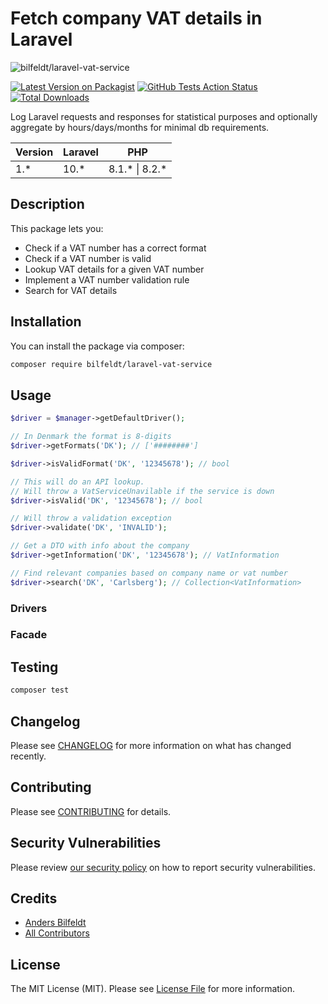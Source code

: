 # Fetch company VAT details in Laravel

![bilfeldt/laravel-vat-service](art/banner.png)

[![Latest Version on Packagist](https://img.shields.io/packagist/v/bilfeldt/laravel-vat-service.svg?style=flat-square)](https://packagist.org/packages/bilfeldt/laravel-vat-service)
[![GitHub Tests Action Status](https://img.shields.io/github/workflow/status/bilfeldt/laravel-vat-service/run-tests?label=tests)](https://github.com/bilfeldt/laravel-vat-service/actions?query=workflow%3Arun-tests+branch%3Amaster)
[![Total Downloads](https://img.shields.io/packagist/dt/bilfeldt/laravel-vat-service.svg?style=flat-square)](https://packagist.org/packages/bilfeldt/laravel-vat-service)

Log Laravel requests and responses for statistical purposes and optionally aggregate by hours/days/months for minimal db requirements.

| Version | Laravel     | PHP                     |
|---------|-------------|-------------------------|
| 1.*     | 10.*        | 8.1.* \| 8.2.*          |

## Description



This package lets you:

- Check if a VAT number has a correct format
- Check if a VAT number is valid
- Lookup VAT details for a given VAT number
- Implement a VAT number validation rule
- Search for VAT details

## Installation

You can install the package via composer:

```bash
composer require bilfeldt/laravel-vat-service
```

## Usage

```php
$driver = $manager->getDefaultDriver();

// In Denmark the format is 8-digits
$driver->getFormats('DK'); // ['########']

$driver->isValidFormat('DK', '12345678'); // bool

// This will do an API lookup.
// Will throw a VatServiceUnavilable if the service is down
$driver->isValid('DK', '12345678'); // bool

// Will throw a validation exception
$driver->validate('DK', 'INVALID');

// Get a DTO with info about the company
$driver->getInformation('DK', '12345678'); // VatInformation

// Find relevant companies based on company name or vat number
$driver->search('DK', 'Carlsberg'); // Collection<VatInformation>


```

### Drivers

### Facade

## Testing

```bash
composer test
```

## Changelog

Please see [CHANGELOG](CHANGELOG.md) for more information on what has changed recently.

## Contributing

Please see [CONTRIBUTING](.github/CONTRIBUTING.md) for details.

## Security Vulnerabilities

Please review [our security policy](../../security/policy) on how to report security vulnerabilities.

## Credits

- [Anders Bilfeldt](https://github.com/bilfeldt)
- [All Contributors](../../contributors)

## License

The MIT License (MIT). Please see [License File](LICENSE.md) for more information.
